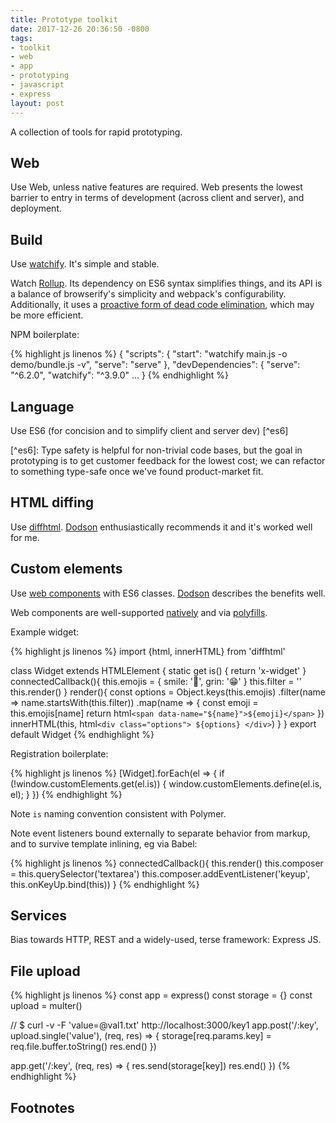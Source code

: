```yaml
---
title: Prototype toolkit
date: 2017-12-26 20:36:50 -0800
tags:
- toolkit
- web
- app
- prototyping
- javascript
- express
layout: post
---
```

A collection of tools for rapid prototyping.

## Web

Use Web, unless native features are required. Web presents the lowest barrier to entry in terms of development (across client and server), and deployment.

## Build

Use [watchify](https://github.com/browserify/watchify). It's simple and stable.

Watch [Rollup](https://rollupjs.org). Its dependency on ES6 syntax simplifies things, and its API is a balance of browserify's simplicity and webpack's configurability. Additionally, it uses a [proactive form of dead code elimination](https://github.com/rollup/rollup#tree-shaking), which may be more efficient.

NPM boilerplate:

{% highlight js linenos %}
{
"scripts": {
"start": "watchify main.js -o demo/bundle.js -v",
"serve": "serve"
},
"devDependencies": {
"serve": "^6.2.0",
"watchify": "^3.9.0"
...
}
{% endhighlight %}

## Language

Use ES6 (for concision and to simplify client and server dev) \[^es6\]

\[^es6\]: Type safety is helpful for non-trivial code bases, but the goal in prototyping is to get customer feedback for the lowest cost; we can refactor to something type-safe once we've found product-market fit.

## HTML diffing

Use [diffhtml](https://github.com/tbranyen/diffhtml). [Dodson](https://medium.com/dev-channel/the-case-for-custom-elements-part-2-2efe42ce9133) enthusiastically recommends it and it's worked well for me.

## Custom elements

Use [web components](https://www.webcomponents.org/introduction#how-do-i-define-a-new-html-element-) with ES6 classes. [Dodson](https://medium.com/dev-channel/the-case-for-custom-elements-part-2-2efe42ce9133) describes the benefits well.

Web components are well-supported [natively](http://caniuse.com/#search=custom%20elements) and via [polyfills](https://www.webcomponents.org/polyfills/).

Example widget:

{% highlight js linenos %}
import {html, innerHTML} from 'diffhtml'

class Widget extends HTMLElement {
static get is() { return 'x-widget' }
connectedCallback(){
this.emojis = {
smile: '🙂',
grin: '😁'
}
this.filter = ''
this.render()
}
render(){
const options = Object.keys(this.emojis)
.filter(name => name.startsWith(this.filter))
.map(name => {
const emoji = this.emojis\[name\]
return html`<span data-name="${name}">${emoji}</span>`
})
innerHTML(this, html`<div class="options"> ${options} </div>`)
}
}
export default Widget
{% endhighlight %}

Registration boilerplate:

{% highlight js linenos %}
\[Widget\].forEach(el => {
if (!window.customElements.get(el.is)) {
window.customElements.define(el.is, el);
}
})
{% endhighlight %}

Note `is` naming convention consistent with Polymer.

Note event listeners bound externally to separate behavior from markup, and to survive template inlining, eg via Babel:

{% highlight js linenos %}
connectedCallback(){
this.render()
this.composer = this.querySelector('textarea')
this.composer.addEventListener('keyup', this.onKeyUp.bind(this))
}
{% endhighlight %}

## Services

Bias towards HTTP, REST and a widely-used, terse framework: Express JS.

## File upload

{% highlight js linenos %}
const app = express()
const storage = {}
const upload = multer()

// $ curl -v -F 'value=@val1.txt' http://localhost:3000/key1
app.post('/:key', upload.single('value'), (req, res) => { storage\[req.params.key\] = req.file.buffer.toString() res.end() })

app.get('/:key', (req, res) => {
res.send(storage\[key\])
res.end()
})
{% endhighlight %}

## Footnotes